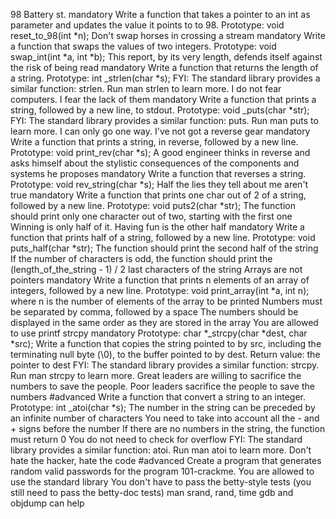 98 Battery st. mandatory Write a function that takes a pointer to an int as parameter and updates the value it points to to 98. Prototype: void reset_to_98(int *n);
Don't swap horses in crossing a stream mandatory Write a function that swaps the values of two integers. Prototype: void swap_int(int *a, int *b);
This report, by its very length, defends itself against the risk of being read mandatory Write a function that returns the length of a string. Prototype: int _strlen(char *s); FYI: The standard library provides a similar function: strlen. Run man strlen to learn more.
I do not fear computers. I fear the lack of them mandatory Write a function that prints a string, followed by a new line, to stdout. Prototype: void _puts(char *str); FYI: The standard library provides a similar function: puts. Run man puts to learn more.
I can only go one way. I've not got a reverse gear mandatory Write a function that prints a string, in reverse, followed by a new line. Prototype: void print_rev(char *s);
A good engineer thinks in reverse and asks himself about the stylistic consequences of the components and systems he proposes mandatory Write a function that reverses a string. Prototype: void rev_string(char *s);
Half the lies they tell about me aren't true mandatory Write a function that prints one char out of 2 of a string, followed by a new line. Prototype: void puts2(char *str); The function should print only one character out of two, starting with the first one
Winning is only half of it. Having fun is the other half mandatory Write a function that prints half of a string, followed by a new line. Prototype: void puts_half(char *str); The function should print the second half of the string If the number of characters is odd, the function should print the (length_of_the_string - 1) / 2 last characters of the string
Arrays are not pointers mandatory Write a function that prints n elements of an array of integers, followed by a new line. Prototype: void print_array(int *a, int n); where n is the number of elements of the array to be printed Numbers must be separated by comma, followed by a space The numbers should be displayed in the same order as they are stored in the array You are allowed to use printf
strcpy mandatory Prototype: char *_strcpy(char *dest, char *src); Write a function that copies the string pointed to by src, including the terminating null byte (\0), to the buffer pointed to by dest. Return value: the pointer to dest FYI: The standard library provides a similar function: strcpy. Run man strcpy to learn more.
Great leaders are willing to sacrifice the numbers to save the people. Poor leaders sacrifice the people to save the numbers #advanced Write a function that convert a string to an integer. Prototype: int _atoi(char *s); The number in the string can be preceded by an infinite number of characters You need to take into account all the - and + signs before the number If there are no numbers in the string, the function must return 0 You do not need to check for overflow FYI: The standard library provides a similar function: atoi. Run man atoi to learn more.
Don't hate the hacker, hate the code #advanced Create a program that generates random valid passwords for the program 101-crackme. You are allowed to use the standard library You don't have to pass the betty-style tests (you still need to pass the betty-doc tests) man srand, rand, time gdb and objdump can help